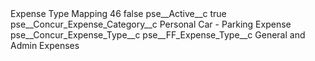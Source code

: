 <?xml version="1.0" encoding="UTF-8"?>
<CustomMetadata xmlns="http://soap.sforce.com/2006/04/metadata" xmlns:xsi="http://www.w3.org/2001/XMLSchema-instance" xmlns:xsd="http://www.w3.org/2001/XMLSchema">
    <label>Expense Type Mapping 46</label>
    <protected>false</protected>
    <values>
        <field>pse__Active__c</field>
        <value xsi:type="xsd:boolean">true</value>
    </values>
    <values>
        <field>pse__Concur_Expense_Category__c</field>
        <value xsi:type="xsd:string">Personal Car - Parking Expense</value>
    </values>
    <values>
        <field>pse__Concur_Expense_Type__c</field>
        <value xsi:nil="true"/>
    </values>
    <values>
        <field>pse__FF_Expense_Type__c</field>
        <value xsi:type="xsd:string">General and Admin Expenses</value>
    </values>
</CustomMetadata>

